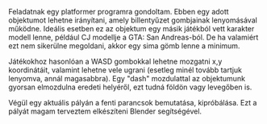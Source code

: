 Feladatnak egy platformer programra gondoltam. 
Ebben egy adott objektumot lehetne irányítani, amely billentyűzet gombjainak lenyomásával működne.
Ideális esetben ez az objektum egy másik játékból vett karakter modell lenne, például CJ modellje a GTA: San Andreas-ból.
De ha valamiért ezt nem sikerülne megoldani, akkor egy sima gömb lenne a minimum.

Játékokhoz hasonlóan a WASD gombokkal lehetne mozgatni x,y koordinátáit, valamint lehetne vele ugrani (esetleg minél tovább tartjuk lenyomva, annál magasabbra).
Egy "dash" mozdulattal az objektumunk gyorsan elmozdulna eredeti helyéről, ezt tudná földön vagy levegőben is.

Végül egy aktuális pályán a fenti parancsok bemutatása, kipróbálása.
Ezt a pályát magam terveztem elkészíteni Blender segítségével.
